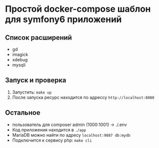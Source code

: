 # Простой docker-compose шаблон для symfony6 приложений

## Список расширений
- gd
- imagick
- xdebug
- mysqli

## Запуск и проверка
1. Запустить: `make up`
3. После запуска ресурс находится по адрессу `http://localhost:8080`

## Остальное
- пользователь для composer admin (1000:1001) -> ./.env
- Код приложения находится в `./app`
- MariaDB можно найти по адресу `localhost:9887 db:mydb`
- Подключится к сервису php: `make cli`
